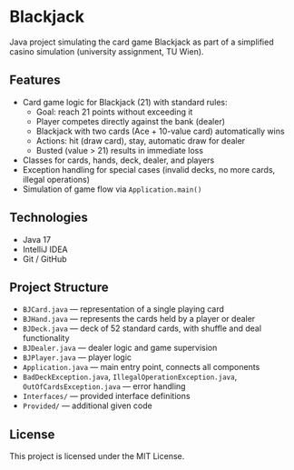 # Blackjack

Java project simulating the card game Blackjack as part of a simplified casino simulation (university assignment, TU Wien).

## Features
- Card game logic for Blackjack (21) with standard rules:
  - Goal: reach 21 points without exceeding it
  - Player competes directly against the bank (dealer)
  - Blackjack with two cards (Ace + 10-value card) automatically wins
  - Actions: hit (draw card), stay, automatic draw for dealer
  - Busted (value > 21) results in immediate loss
- Classes for cards, hands, deck, dealer, and players
- Exception handling for special cases (invalid decks, no more cards, illegal operations)
- Simulation of game flow via `Application.main()`

## Technologies
- Java 17
- IntelliJ IDEA
- Git / GitHub

## Project Structure
- `BJCard.java` — representation of a single playing card  
- `BJHand.java` — represents the cards held by a player or dealer  
- `BJDeck.java` — deck of 52 standard cards, with shuffle and deal functionality  
- `BJDealer.java` — dealer logic and game supervision  
- `BJPlayer.java` — player logic  
- `Application.java` — main entry point, connects all components  
- `BadDeckException.java`, `IllegalOperationException.java`, `OutOfCardsException.java` — error handling  
- `Interfaces/` — provided interface definitions  
- `Provided/` — additional given code  

## License
This project is licensed under the MIT License.
